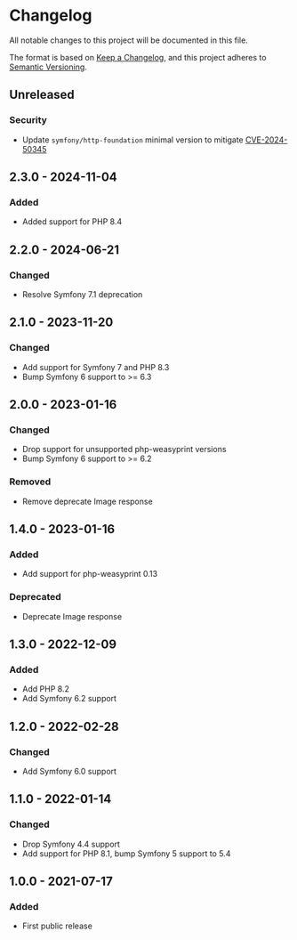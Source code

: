 # Changelog
All notable changes to this project will be documented in this file.

The format is based on [Keep a Changelog](https://keepachangelog.com/en/1.0.0/),
and this project adheres to [Semantic Versioning](https://semver.org/spec/v2.0.0.html).

## Unreleased
### Security
- Update `symfony/http-foundation` minimal version to mitigate [CVE-2024-50345](https://github.com/advisories/GHSA-mrqx-rp3w-jpjp)

## 2.3.0 - 2024-11-04
### Added
- Added support for PHP 8.4

## 2.2.0 - 2024-06-21
### Changed
- Resolve Symfony 7.1 deprecation

## 2.1.0 - 2023-11-20
### Changed
- Add support for Symfony 7 and PHP 8.3
- Bump Symfony 6 support to >= 6.3

## 2.0.0 - 2023-01-16
### Changed
- Drop support for unsupported php-weasyprint versions
- Bump Symfony 6 support to >= 6.2

### Removed
- Remove deprecate Image response

## 1.4.0 - 2023-01-16
### Added
- Add support for php-weasyprint 0.13

### Deprecated
- Deprecate Image response

## 1.3.0 - 2022-12-09
### Added
- Add PHP 8.2
- Add Symfony 6.2 support

## 1.2.0 - 2022-02-28
### Changed
- Add Symfony 6.0 support

## 1.1.0 - 2022-01-14
### Changed
- Drop Symfony 4.4 support
- Add support for PHP 8.1, bump Symfony 5 support to 5.4

## 1.0.0 - 2021-07-17
### Added
- First public release
